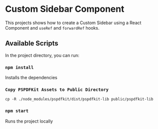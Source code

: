 # Custom Sidebar Component

This projects shows how to create a Custom Sidebar using a React Component and `useRef` and `forwardRef` hooks.

## Available Scripts

In the project directory, you can run:

### `npm install`

Installs the dependencies

### `Copy PSPDFKit Assets to Public Directory`

```
cp -R ./node_modules/pspdfkit/dist/pspdfkit-lib public/pspdfkit-lib
```

### `npm start`

Runs the project locally



